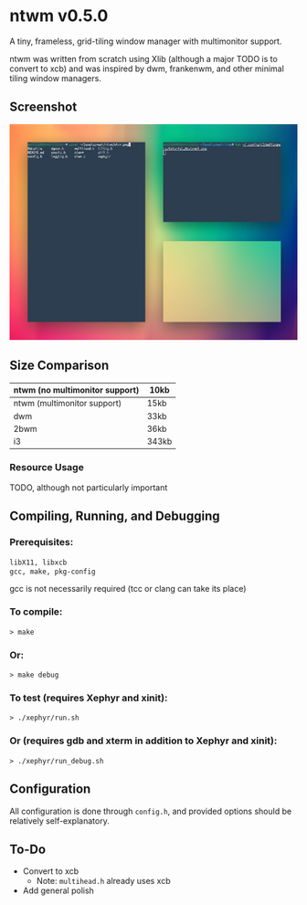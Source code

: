 # ntwm v0.5.0

A tiny, frameless, grid-tiling window manager with multimonitor support.

ntwm was written from scratch using Xlib (although a major TODO is to convert to xcb) and was inspired by dwm, frankenwm, and other minimal tiling window managers.

## Screenshot

![ntwm](https://github.com/Cubified/ntwm/blob/master/ntwm.png)

## Size Comparison

| ntwm (no multimonitor support) | 10kb  |
|--------------------------------|-------|
| ntwm (multimonitor support)    | 15kb  |
| dwm                            | 33kb  |
| 2bwm                           | 36kb  |
| i3                             | 343kb |

### Resource Usage

TODO, although not particularly important

## Compiling, Running, and Debugging

### Prerequisites:

    libX11, libxcb
    gcc, make, pkg-config

gcc is not necessarily required (tcc or clang can take its place)

### To compile:

    > make

### Or:

    > make debug

### To test (requires Xephyr and xinit):

    > ./xephyr/run.sh

### Or (requires gdb and xterm in addition to Xephyr and xinit):

    > ./xephyr/run_debug.sh

## Configuration

All configuration is done through `config.h`, and provided options should be relatively self-explanatory.

## To-Do

* Convert to xcb
  * Note:  `multihead.h` already uses xcb
* Add general polish

